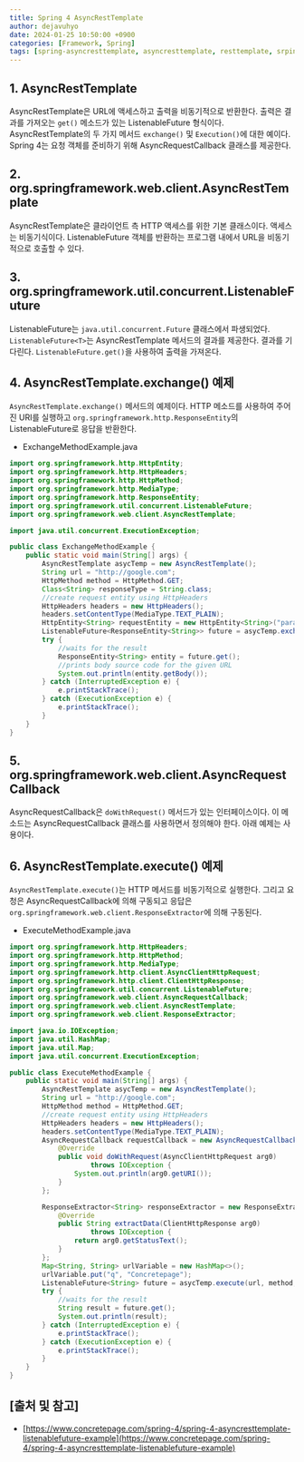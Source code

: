 ```yaml
---
title: Spring 4 AsyncRestTemplate
author: dejavuhyo
date: 2024-01-25 10:50:00 +0900
categories: [Framework, Spring]
tags: [spring-asyncresttemplate, asyncresttemplate, resttemplate, srping-rest]
---
```


## 1. AsyncRestTemplate
AsyncRestTemplate은 URL에 액세스하고 출력을 비동기적으로 반환한다. 출력은 결과를 가져오는 `get()` 메소드가 있는 ListenableFuture 형식이다. AsyncRestTemplate의 두 가지 메서드 `exchange()` 및 `Execution()`에 대한 예이다. Spring 4는 요청 객체를 준비하기 위해 AsyncRequestCallback 클래스를 제공한다.

## 2. org.springframework.web.client.AsyncRestTemplate
AsyncRestTemplate은 클라이언트 측 HTTP 액세스를 위한 기본 클래스이다. 액세스는 비동기식이다. ListenableFuture 객체를 반환하는 프로그램 내에서 URL을 비동기적으로 호출할 수 있다.

## 3. org.springframework.util.concurrent.ListenableFuture
ListenableFuture는 `java.util.concurrent.Future` 클래스에서 파생되었다. `ListenableFuture<T>`는 AsyncRestTemplate 메서드의 결과를 제공한다. 결과를 기다린다. `ListenableFuture.get()`을 사용하여 출력을 가져온다.

## 4. AsyncRestTemplate.exchange() 예제
`AsyncRestTemplate.exchange()` 메서드의 예제이다. HTTP 메소드를 사용하여 주어진 URI를 실행하고 `org.springframework.http.ResponseEntity`의 ListenableFuture로 응답을 반환한다.

* ExchangeMethodExample.java

```java
import org.springframework.http.HttpEntity;
import org.springframework.http.HttpHeaders;
import org.springframework.http.HttpMethod;
import org.springframework.http.MediaType;
import org.springframework.http.ResponseEntity;
import org.springframework.util.concurrent.ListenableFuture;
import org.springframework.web.client.AsyncRestTemplate;

import java.util.concurrent.ExecutionException;

public class ExchangeMethodExample {
    public static void main(String[] args) {
        AsyncRestTemplate asycTemp = new AsyncRestTemplate();
        String url = "http://google.com";
        HttpMethod method = HttpMethod.GET;
        Class<String> responseType = String.class;
        //create request entity using HttpHeaders
        HttpHeaders headers = new HttpHeaders();
        headers.setContentType(MediaType.TEXT_PLAIN);
        HttpEntity<String> requestEntity = new HttpEntity<String>("params", headers);
        ListenableFuture<ResponseEntity<String>> future = asycTemp.exchange(url, method, requestEntity, responseType);
        try {
            //waits for the result
            ResponseEntity<String> entity = future.get();
            //prints body source code for the given URL
            System.out.println(entity.getBody());
        } catch (InterruptedException e) {
            e.printStackTrace();
        } catch (ExecutionException e) {
            e.printStackTrace();
        }
    }
}
```

## 5. org.springframework.web.client.AsyncRequestCallback
AsyncRequestCallback은 `doWithRequest()` 메서드가 있는 인터페이스이다. 이 메소드는 AsyncRequestCallback 클래스를 사용하면서 정의해야 한다. 아래 예제는 사용이다.

## 6. AsyncRestTemplate.execute() 예제
`AsyncRestTemplate.execute()`는 HTTP 메서드를 비동기적으로 실행한다. 그리고 요청은 AsyncRequestCallback에 의해 구동되고 응답은 `org.springframework.web.client.ResponseExtractor`에 의해 구동된다.

* ExecuteMethodExample.java

```java
import org.springframework.http.HttpHeaders;
import org.springframework.http.HttpMethod;
import org.springframework.http.MediaType;
import org.springframework.http.client.AsyncClientHttpRequest;
import org.springframework.http.client.ClientHttpResponse;
import org.springframework.util.concurrent.ListenableFuture;
import org.springframework.web.client.AsyncRequestCallback;
import org.springframework.web.client.AsyncRestTemplate;
import org.springframework.web.client.ResponseExtractor;

import java.io.IOException;
import java.util.HashMap;
import java.util.Map;
import java.util.concurrent.ExecutionException;

public class ExecuteMethodExample {
    public static void main(String[] args) {
        AsyncRestTemplate asycTemp = new AsyncRestTemplate();
        String url = "http://google.com";
        HttpMethod method = HttpMethod.GET;
        //create request entity using HttpHeaders
        HttpHeaders headers = new HttpHeaders();
        headers.setContentType(MediaType.TEXT_PLAIN);
        AsyncRequestCallback requestCallback = new AsyncRequestCallback() {
            @Override
            public void doWithRequest(AsyncClientHttpRequest arg0)
                    throws IOException {
                System.out.println(arg0.getURI());
            }
        };

        ResponseExtractor<String> responseExtractor = new ResponseExtractor<String>() {
            @Override
            public String extractData(ClientHttpResponse arg0)
                    throws IOException {
                return arg0.getStatusText();
            }
        };
        Map<String, String> urlVariable = new HashMap<>();
        urlVariable.put("q", "Concretepage");
        ListenableFuture<String> future = asycTemp.execute(url, method, requestCallback, responseExtractor, urlVariable);
        try {
            //waits for the result
            String result = future.get();
            System.out.println(result);
        } catch (InterruptedException e) {
            e.printStackTrace();
        } catch (ExecutionException e) {
            e.printStackTrace();
        }
    }
}
```

## [출처 및 참고]
* [https://www.concretepage.com/spring-4/spring-4-asyncresttemplate-listenablefuture-example](https://www.concretepage.com/spring-4/spring-4-asyncresttemplate-listenablefuture-example)
